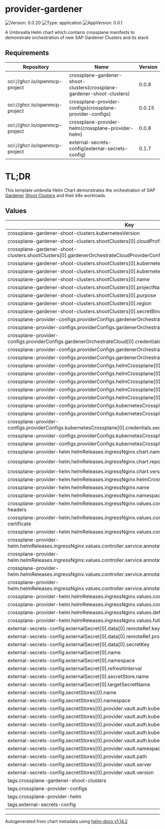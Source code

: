 

# provider-gardener

![Version: 0.0.20](https://img.shields.io/badge/Version-0.0.20-informational?style=flat-square) ![Type: application](https://img.shields.io/badge/Type-application-informational?style=flat-square) ![AppVersion: 0.0.1](https://img.shields.io/badge/AppVersion-0.0.1-informational?style=flat-square)

A Umbrealla Helm chart which contains crossplane manifests to demonstrate orchestration of new SAP Gardener Clusters and its stack

## Requirements

| Repository | Name | Version |
|------------|------|---------|
| oci://ghcr.io/openmcp-project | crossplane-gardener-shoot-clusters(crossplane-gardener-shoot-clusters) | 0.0.8 |
| oci://ghcr.io/openmcp-project | crossplane-provider-configs(crossplane-provider-configs) | 0.0.15 |
| oci://ghcr.io/openmcp-project | crossplane-provider-helm(crossplane-provider-helm) | 0.0.8 |
| oci://ghcr.io/openmcp-project | external-secrets-config(external-secrets-config) | 0.1.7 |
# TL;DR
This template umbrella Helm Chart demonstrates the orchestration of SAP [Gardener](https://gardener.cloud) [Shoot Clusters](https://gardener.cloud/docs/getting-started/shoots/) and their k8s workloads.

## Values

| Key | Type | Default | Description |
|-----|------|---------|-------------|
| crossplane-gardener-shoot-clusters.kubernetesVersion | string | `"1.30.2"` |  |
| crossplane-gardener-shoot-clusters.shootClusters[0].cloudProfile | string | `"gcp"` |  |
| crossplane-gardener-shoot-clusters.shootClusters[0].gardenerOrchestrateCloudProviderConfigRefName | string | `"garden-co-golden"` |  |
| crossplane-gardener-shoot-clusters.shootClusters[0].kubernetesCrossplaneProviderConfigRefName | string | `"garden-co-golden"` |  |
| crossplane-gardener-shoot-clusters.shootClusters[0].kubernetesVersion | string | `"1.30.2"` |  |
| crossplane-gardener-shoot-clusters.shootClusters[0].name | string | `"iad-test"` |  |
| crossplane-gardener-shoot-clusters.shootClusters[0].projectNamespace | string | `"garden-co-golden"` |  |
| crossplane-gardener-shoot-clusters.shootClusters[0].purpose | string | `"testing"` |  |
| crossplane-gardener-shoot-clusters.shootClusters[0].region | string | `"europe-west1"` |  |
| crossplane-gardener-shoot-clusters.shootClusters[0].secretBindingName | string | `"gcp-sa-garden-co-golden"` |  |
| crossplane-provider-configs.providerConfigs.gardenerOrchestrateCloud[0].credentials.secretRef.key | string | `"kubeconfig"` |  |
| crossplane-provider-configs.providerConfigs.gardenerOrchestrateCloud[0].credentials.secretRef.name | string | `"garden-co-golden"` |  |
| crossplane-provider-configs.providerConfigs.gardenerOrchestrateCloud[0].credentials.secretRef.namespace | string | `"default"` |  |
| crossplane-provider-configs.providerConfigs.gardenerOrchestrateCloud[0].credentials.source | string | `"Secret"` |  |
| crossplane-provider-configs.providerConfigs.gardenerOrchestrateCloud[0].providerConfigRefName | string | `"garden-co-golden"` |  |
| crossplane-provider-configs.providerConfigs.helmCrossplane[0].credentials.secretRef.key | string | `"kubeconfig"` |  |
| crossplane-provider-configs.providerConfigs.helmCrossplane[0].credentials.secretRef.name | string | `"gardener-shoot-kubeconfig-iad-test"` |  |
| crossplane-provider-configs.providerConfigs.helmCrossplane[0].credentials.secretRef.namespace | string | `"default"` |  |
| crossplane-provider-configs.providerConfigs.helmCrossplane[0].credentials.source | string | `"Secret"` |  |
| crossplane-provider-configs.providerConfigs.helmCrossplane[0].providerConfigRefName | string | `"gardener-shoot-iad-test"` |  |
| crossplane-provider-configs.providerConfigs.kubernetesCrossplane[0].credentials.secretRef.key | string | `"kubeconfig"` |  |
| crossplane-provider-configs.providerConfigs.kubernetesCrossplane[0].credentials.secretRef.name | string | `"garden-co-golden"` |  |
| crossplane-provider-configs.providerConfigs.kubernetesCrossplane[0].credentials.secretRef.namespace | string | `"default"` |  |
| crossplane-provider-configs.providerConfigs.kubernetesCrossplane[0].credentials.source | string | `"Secret"` |  |
| crossplane-provider-configs.providerConfigs.kubernetesCrossplane[0].providerConfigRefName | string | `"garden-co-golden"` |  |
| crossplane-provider-helm.helmReleases.ingressNginx.chart.name | string | `"ingress-nginx"` |  |
| crossplane-provider-helm.helmReleases.ingressNginx.chart.repository | string | `"https://kubernetes.github.io/ingress-nginx"` |  |
| crossplane-provider-helm.helmReleases.ingressNginx.chart.version | string | `"4.10.0"` |  |
| crossplane-provider-helm.helmReleases.ingressNginx.helmCrossplaneProviderConfigRefName | string | `"gardener-shoot-iad-test"` |  |
| crossplane-provider-helm.helmReleases.ingressNginx.name | string | `"ingress-nginx"` |  |
| crossplane-provider-helm.helmReleases.ingressNginx.namespace | string | `"default"` |  |
| crossplane-provider-helm.helmReleases.ingressNginx.values.controller.config.enable-underscores-in-headers | string | `"true"` |  |
| crossplane-provider-helm.helmReleases.ingressNginx.values.controller.extraArgs.default-ssl-certificate | string | `"default/www-tls"` |  |
| crossplane-provider-helm.helmReleases.ingressNginx.values.controller.ingressClassResource.default | bool | `true` |  |
| crossplane-provider-helm.helmReleases.ingressNginx.values.controller.service.annotations."cert.gardener.cloud/secretname" | string | `"www-tls"` |  |
| crossplane-provider-helm.helmReleases.ingressNginx.values.controller.service.annotations."dns.gardener.cloud/class" | string | `"garden"` |  |
| crossplane-provider-helm.helmReleases.ingressNginx.values.controller.service.annotations."dns.gardener.cloud/dnsnames" | string | `""` |  |
| crossplane-provider-helm.helmReleases.ingressNginx.values.controller.service.annotations."dns.gardener.cloud/ttl" | string | `"600"` |  |
| crossplane-provider-helm.helmReleases.ingressNginx.values.controller.service.appProtocol | bool | `false` |  |
| crossplane-provider-helm.helmReleases.ingressNginx.values.controller.watchIngressWithoutClass | bool | `true` |  |
| crossplane-provider-helm.helmReleases.ingressNginx.values.defaultBackend.enabled | bool | `true` |  |
| crossplane-provider-helm.helmReleases.ingressNginx.values.fullnameOverride | string | `"ingress-nginx"` |  |
| external-secrets-config.externalSecret[0].data[0].remoteRef.key | string | `"btp-endpoint.example/btp-account"` |  |
| external-secrets-config.externalSecret[0].data[0].remoteRef.property | string | `"kubeconfig"` |  |
| external-secrets-config.externalSecret[0].data[0].secretKey | string | `"kubeconfig"` |  |
| external-secrets-config.externalSecret[0].name | string | `"garden-co-golden"` |  |
| external-secrets-config.externalSecret[0].namespace | string | `"default"` |  |
| external-secrets-config.externalSecret[0].refreshInterval | string | `"15m"` |  |
| external-secrets-config.externalSecret[0].secretStore.name | string | `"hashicorp-vault"` |  |
| external-secrets-config.externalSecret[0].targetSecretName | string | `"garden-co-golden"` |  |
| external-secrets-config.secretStores[0].name | string | `"hashicorp-vault"` |  |
| external-secrets-config.secretStores[0].namespace | string | `"default"` |  |
| external-secrets-config.secretStores[0].provider.vault.auth.kubernetes.mountPath | string | `"kubernetes"` |  |
| external-secrets-config.secretStores[0].provider.vault.auth.kubernetes.role | string | `"openmcp-kubernetes"` |  |
| external-secrets-config.secretStores[0].provider.vault.auth.kubernetes.secretRef.key | string | `"token"` |  |
| external-secrets-config.secretStores[0].provider.vault.auth.kubernetes.secretRef.name | string | `"vault-token-sa"` |  |
| external-secrets-config.secretStores[0].provider.vault.auth.kubernetes.secretRef.namespace | string | `"default"` |  |
| external-secrets-config.secretStores[0].provider.vault.namespace | string | `"ns1"` |  |
| external-secrets-config.secretStores[0].provider.vault.path | string | `"mcps"` |  |
| external-secrets-config.secretStores[0].provider.vault.server | string | `"https://vault.example/"` |  |
| external-secrets-config.secretStores[0].provider.vault.version | string | `"v2"` |  |
| tags.crossplane-gardener-shoot-clusters | bool | `true` |  |
| tags.crossplane-provider-configs | bool | `true` |  |
| tags.crossplane-provider-helm | bool | `true` |  |
| tags.external-secrets-config | bool | `true` |  |

----------------------------------------------
Autogenerated from chart metadata using [helm-docs v1.14.2](https://github.com/norwoodj/helm-docs/releases/v1.14.2)